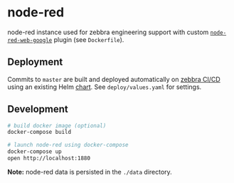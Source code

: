 # node-red

node-red instance used for zebbra engineering support with custom [`node-red-web-google`](https://github.com/zebbra/node-red-web-nodes/tree/master/google) plugin (see `Dockerfile`).

## Deployment

Commits to `master` are built and deployed automatically on [zebbra CI/CD](https://ci.zebbra.ch/zebbra/node-red) using an existing Helm [chart](https://k8s-at-home.com/charts/). See `deploy/values.yaml` for settings.

## Development

```bash
# build docker image (optional)
docker-compose build

# launch node-red using docker-compose
docker-compose up
open http://localhost:1880
```

**Note:** node-red data is persisted in the `./data` directory. 